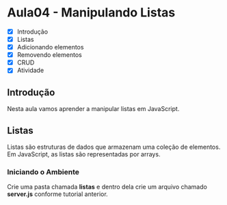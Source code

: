 # Aula04 - Manipulando Listas
- [x] Introdução
- [x] Listas
- [x] Adicionando elementos
- [x] Removendo elementos
- [x] CRUD
- [x] Atividade

## Introdução
Nesta aula vamos aprender a manipular listas em JavaScript.

## Listas
Listas são estruturas de dados que armazenam uma coleção de elementos. Em JavaScript, as listas são representadas por arrays.

### Iniciando o Ambiente
Crie uma pasta chamada **listas** e dentro dela crie um arquivo chamado **server.js** conforme tutorial anterior.